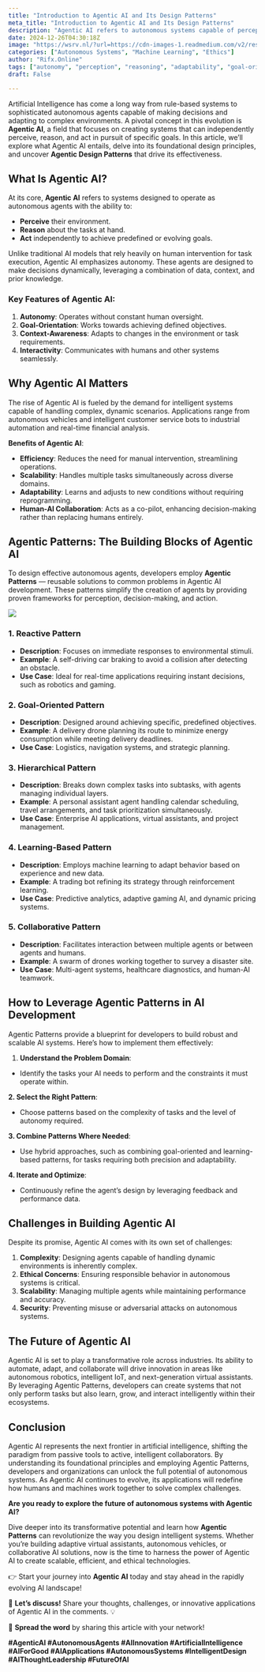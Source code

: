 ```yaml
---
title: "Introduction to Agentic AI and Its Design Patterns"
meta_title: "Introduction to Agentic AI and Its Design Patterns"
description: "Agentic AI refers to autonomous systems capable of perception, reasoning, and independent action towards achieving defined goals. It emphasizes autonomy and adaptability, differing from traditional AI models. Key features include goal-orientation and context-awareness, with applications in diverse fields such as autonomous vehicles and intelligent customer service. Agentic Patterns provide design frameworks for developing these systems, addressing challenges like complexity and ethical concerns. The future of Agentic AI promises transformative impacts across industries, enhancing human-machine collaboration and operational efficiency."
date: 2024-12-26T04:30:18Z
image: "https://wsrv.nl/?url=https://cdn-images-1.readmedium.com/v2/resize:fit:800/1*FzSFr1mu9QAjj620ViKaQQ.png"
categories: ["Autonomous Systems", "Machine Learning", "Ethics"]
author: "Rifx.Online"
tags: ["autonomy", "perception", "reasoning", "adaptability", "goal-orientation"]
draft: False

---
```







Artificial Intelligence has come a long way from rule\-based systems to sophisticated autonomous agents capable of making decisions and adapting to complex environments. A pivotal concept in this evolution is **Agentic AI**, a field that focuses on creating systems that can independently perceive, reason, and act in pursuit of specific goals. In this article, we’ll explore what Agentic AI entails, delve into its foundational design principles, and uncover **Agentic Design Patterns** that drive its effectiveness.


## What Is Agentic AI?

At its core, **Agentic AI** refers to systems designed to operate as autonomous agents with the ability to:

* **Perceive** their environment.
* **Reason** about the tasks at hand.
* **Act** independently to achieve predefined or evolving goals.

Unlike traditional AI models that rely heavily on human intervention for task execution, Agentic AI emphasizes autonomy. These agents are designed to make decisions dynamically, leveraging a combination of data, context, and prior knowledge.


### Key Features of Agentic AI:

1. **Autonomy**: Operates without constant human oversight.
2. **Goal\-Orientation**: Works towards achieving defined objectives.
3. **Context\-Awareness**: Adapts to changes in the environment or task requirements.
4. **Interactivity**: Communicates with humans and other systems seamlessly.


## Why Agentic AI Matters

The rise of Agentic AI is fueled by the demand for intelligent systems capable of handling complex, dynamic scenarios. Applications range from autonomous vehicles and intelligent customer service bots to industrial automation and real\-time financial analysis.

**Benefits of Agentic AI**:

* **Efficiency**: Reduces the need for manual intervention, streamlining operations.
* **Scalability**: Handles multiple tasks simultaneously across diverse domains.
* **Adaptability**: Learns and adjusts to new conditions without requiring reprogramming.
* **Human\-AI Collaboration**: Acts as a co\-pilot, enhancing decision\-making rather than replacing humans entirely.


## Agentic Patterns: The Building Blocks of Agentic AI

To design effective autonomous agents, developers employ **Agentic Patterns** — reusable solutions to common problems in Agentic AI development. These patterns simplify the creation of agents by providing proven frameworks for perception, decision\-making, and action.

![](https://wsrv.nl/?url=https://cdn-images-1.readmedium.com/v2/resize:fit:800/1*OZbixcqMqDdi3NNbrFK9ow.png)


### 1\. Reactive Pattern

* **Description**: Focuses on immediate responses to environmental stimuli.
* **Example**: A self\-driving car braking to avoid a collision after detecting an obstacle.
* **Use Case**: Ideal for real\-time applications requiring instant decisions, such as robotics and gaming.


### 2\. Goal\-Oriented Pattern

* **Description**: Designed around achieving specific, predefined objectives.
* **Example**: A delivery drone planning its route to minimize energy consumption while meeting delivery deadlines.
* **Use Case**: Logistics, navigation systems, and strategic planning.


### 3\. Hierarchical Pattern

* **Description**: Breaks down complex tasks into subtasks, with agents managing individual layers.
* **Example**: A personal assistant agent handling calendar scheduling, travel arrangements, and task prioritization simultaneously.
* **Use Case**: Enterprise AI applications, virtual assistants, and project management.


### 4\. Learning\-Based Pattern

* **Description**: Employs machine learning to adapt behavior based on experience and new data.
* **Example**: A trading bot refining its strategy through reinforcement learning.
* **Use Case**: Predictive analytics, adaptive gaming AI, and dynamic pricing systems.


### 5\. Collaborative Pattern

* **Description**: Facilitates interaction between multiple agents or between agents and humans.
* **Example**: A swarm of drones working together to survey a disaster site.
* **Use Case**: Multi\-agent systems, healthcare diagnostics, and human\-AI teamwork.


## How to Leverage Agentic Patterns in AI Development

Agentic Patterns provide a blueprint for developers to build robust and scalable AI systems. Here’s how to implement them effectively:

1. **Understand the Problem Domain**:
* Identify the tasks your AI needs to perform and the constraints it must operate within.

**2\. Select the Right Pattern**:

* Choose patterns based on the complexity of tasks and the level of autonomy required.

**3\. Combine Patterns Where Needed**:

* Use hybrid approaches, such as combining goal\-oriented and learning\-based patterns, for tasks requiring both precision and adaptability.

**4\. Iterate and Optimize**:

* Continuously refine the agent’s design by leveraging feedback and performance data.


## Challenges in Building Agentic AI

Despite its promise, Agentic AI comes with its own set of challenges:

1. **Complexity**: Designing agents capable of handling dynamic environments is inherently complex.
2. **Ethical Concerns**: Ensuring responsible behavior in autonomous systems is critical.
3. **Scalability**: Managing multiple agents while maintaining performance and accuracy.
4. **Security**: Preventing misuse or adversarial attacks on autonomous systems.


## The Future of Agentic AI

Agentic AI is set to play a transformative role across industries. Its ability to automate, adapt, and collaborate will drive innovation in areas like autonomous robotics, intelligent IoT, and next\-generation virtual assistants. By leveraging Agentic Patterns, developers can create systems that not only perform tasks but also learn, grow, and interact intelligently within their ecosystems.


## Conclusion

Agentic AI represents the next frontier in artificial intelligence, shifting the paradigm from passive tools to active, intelligent collaborators. By understanding its foundational principles and employing Agentic Patterns, developers and organizations can unlock the full potential of autonomous systems. As Agentic AI continues to evolve, its applications will redefine how humans and machines work together to solve complex challenges.

**Are you ready to explore the future of autonomous systems with Agentic AI?**

Dive deeper into its transformative potential and learn how **Agentic Patterns** can revolutionize the way you design intelligent systems. Whether you’re building adaptive virtual assistants, autonomous vehicles, or collaborative AI solutions, now is the time to harness the power of Agentic AI to create scalable, efficient, and ethical technologies.

👉 Start your journey into **Agentic AI** today and stay ahead in the rapidly evolving AI landscape!

📩 **Let’s discuss!** Share your thoughts, challenges, or innovative applications of Agentic AI in the comments. 💡

🔗 **Spread the word** by sharing this article with your network!

**\#AgenticAI \#AutonomousAgents \#AIInnovation \#ArtificialIntelligence \#AIForGood \#AIApplications \#AutonomousSystems \#IntelligentDesign \#AIThoughtLeadership \#FutureOfAI**


